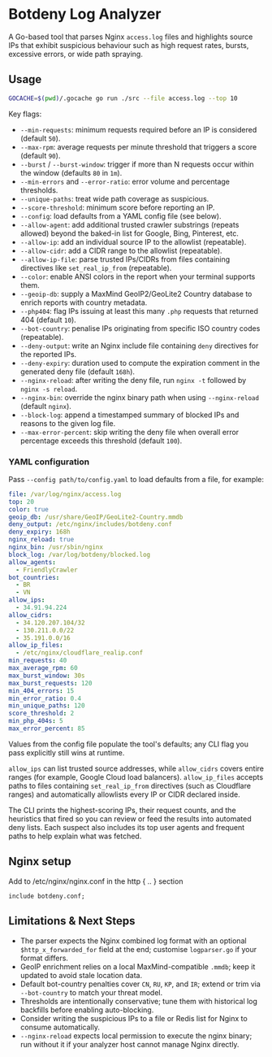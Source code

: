 # Botdeny Log Analyzer

A Go-based tool that parses Nginx `access.log` files and highlights source IPs that exhibit suspicious behaviour such as high request rates, bursts, excessive errors, or wide path spraying.

## Usage

```bash
GOCACHE=$(pwd)/.gocache go run ./src --file access.log --top 10
```

Key flags:

- `--min-requests`: minimum requests required before an IP is considered (default `50`).
- `--max-rpm`: average requests per minute threshold that triggers a score (default `90`).
- `--burst` / `--burst-window`: trigger if more than N requests occur within the window (defaults `80` in `1m`).
- `--min-errors` and `--error-ratio`: error volume and percentage thresholds.
- `--unique-paths`: treat wide path coverage as suspicious.
- `--score-threshold`: minimum score before reporting an IP.
- `--config`: load defaults from a YAML config file (see below).
- `--allow-agent`: add additional trusted crawler substrings (repeats allowed) beyond the baked-in list for Google, Bing, Pinterest, etc.
- `--allow-ip`: add an individual source IP to the allowlist (repeatable).
- `--allow-cidr`: add a CIDR range to the allowlist (repeatable).
- `--allow-ip-file`: parse trusted IPs/CIDRs from files containing directives like `set_real_ip_from` (repeatable).
- `--color`: enable ANSI colors in the report when your terminal supports them.
- `--geoip-db`: supply a MaxMind GeoIP2/GeoLite2 Country database to enrich reports with country metadata.
- `--php404`: flag IPs issuing at least this many `.php` requests that returned 404 (default `10`).
- `--bot-country`: penalise IPs originating from specific ISO country codes (repeatable).
- `--deny-output`: write an Nginx include file containing `deny` directives for the reported IPs.
- `--deny-expiry`: duration used to compute the expiration comment in the generated deny file (default `168h`).
- `--nginx-reload`: after writing the deny file, run `nginx -t` followed by `nginx -s reload`.
- `--nginx-bin`: override the nginx binary path when using `--nginx-reload` (default `nginx`).
- `--block-log`: append a timestamped summary of blocked IPs and reasons to the given log file.
- `--max-error-percent`: skip writing the deny file when overall error percentage exceeds this threshold (default `100`).

### YAML configuration

Pass `--config path/to/config.yaml` to load defaults from a file, for example:

```yaml
file: /var/log/nginx/access.log
top: 20
color: true
geoip_db: /usr/share/GeoIP/GeoLite2-Country.mmdb
deny_output: /etc/nginx/includes/botdeny.conf
deny_expiry: 168h
nginx_reload: true
nginx_bin: /usr/sbin/nginx
block_log: /var/log/botdeny/blocked.log
allow_agents:
  - FriendlyCrawler
bot_countries:
  - BR
  - VN
allow_ips:
  - 34.91.94.224
allow_cidrs:
  - 34.120.207.104/32
  - 130.211.0.0/22
  - 35.191.0.0/16
allow_ip_files:
  - /etc/nginx/cloudflare_realip.conf
min_requests: 40
max_average_rpm: 60
max_burst_window: 30s
max_burst_requests: 120
min_404_errors: 15
min_error_ratio: 0.4
min_unique_paths: 120
score_threshold: 2
min_php_404s: 5
max_error_percent: 85
```

Values from the config file populate the tool's defaults; any CLI flag you pass explicitly still wins at runtime.

`allow_ips` can list trusted source addresses, while `allow_cidrs` covers entire ranges (for example, Google Cloud load balancers). `allow_ip_files` accepts paths to files containing `set_real_ip_from` directives (such as Cloudflare ranges) and automatically allowlists every IP or CIDR declared inside.

The CLI prints the highest-scoring IPs, their request counts, and the heuristics that fired so you can review or feed the results into automated deny lists.
Each suspect also includes its top user agents and frequent paths to help explain what was fetched.

## Nginx setup

Add to /etc/nginx/nginx.conf in the http { .. } section
```
include botdeny.conf;
```


## Limitations & Next Steps

- The parser expects the Nginx combined log format with an optional `$http_x_forwarded_for` field at the end; customise `logparser.go` if your format differs.
- GeoIP enrichment relies on a local MaxMind-compatible `.mmdb`; keep it updated to avoid stale location data.
- Default bot-country penalties cover `CN`, `RU`, `KP`, and `IR`; extend or trim via `--bot-country` to match your threat model.
- Thresholds are intentionally conservative; tune them with historical log backfills before enabling auto-blocking.
- Consider writing the suspicious IPs to a file or Redis list for Nginx to consume automatically.
- `--nginx-reload` expects local permission to execute the nginx binary; run without it if your analyzer host cannot manage Nginx directly.
